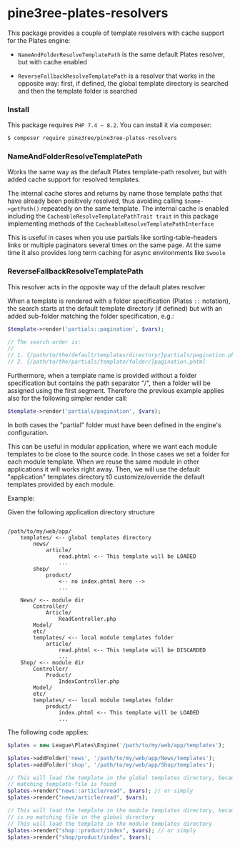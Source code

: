 # pine3ree-plates-resolvers

This package provides a couple of template resolvers with cache support for the
Plates engine:

- `NameAndFolderResolveTemplatePath` is the same default Plates resolver, but
   with cache enabled

- `ReverseFallbackResolveTemplatePath` is a resolver that works in the opposite
  way: first, if defined, the global template directory is searched and then
  the template folder is searched

### Install

This package requires `PHP 7.4 ~ 8.2`. You can install it via composer:

```bash
$ composer require pine3ree/pine3ree-plates-resolvers
```

### NameAndFolderResolveTemplatePath

Works the same way as the default Plates template-path resolver, but with
added cache support for resolved templates.

The internal cache stores and returns by name those template paths that have
already been positively resolved, thus avoiding calling `$name->getPath()`
repeatedly on the same template. The internal cache is enabled including the
`CacheableResolveTemplatePathTrait trait` in this package implementing methods
of the `CacheableResolveTemplatePathInterface`

This is useful in cases when you use partials like sorting-table-headers links
or multiple paginators several times on the same page. At the same time it also
provides long term caching for async environments like `Swoole`

### ReverseFallbackResolveTemplatePath


This resolver acts in the opposite way of the default plates resolver

When a template is rendered with a folder specification (Plates `::` notation),
the search starts at the default template directory (if defined) but with an
added sub-folder matching the folder specification, e.g.:

```php
$template->render('partials::pagination', $vars);

// The search order is:
//
// 1. {/path/to/the/default/templates/directory/}partials/pagination.phtml
// 2. {/path/to/the/partials/template/folder/}pagination.phtml
```

Furthermore, when a template name is provided without a folder specification but
contains the path separator "/", then a folder will be assigned using the first
segment. Therefore the previous example applies also for the following simpler
render call:

```php
$template->render('partials/pagination', $vars);
```
In both cases the "partial" folder must have been defined in the engine's
configuration.

This can be useful in modular application, where we want each module templates
to be close to the source code. In those cases we set a folder for each module
template. When we reuse the same module in other applications it will works
right away. Then, we will use the default "application" templates directory t0
customize/override the default templates provided by each module.

Example:

Given the following application directory structure

```

/path/to/my/web/app/
    templates/ <-- global templates directory
        news/
            article/
                read.phtml <-- This template will be LOADED
                ...
        shop/
            product/
                <-- no index.phtml here -->
                ...

    News/ <-- module dir
        Controller/
            Article/
                ReadController.php
        Model/
        etc/
        templates/ <-- local module templates folder
            article/
                read.phtml <-- This template will be DISCARDED
                ...
    Shop/ <-- module dir
        Controller/
            Product/
                IndexController.php
        Model/
        etc/
        templates/ <-- local module templates folder
            product/
                index.phtml <-- This template will be LOADED
                ...
```

The following code applies:

```php
$plates = new League\Plates\Engine('/path/to/my/web/app/templates');

$plates->addFolder('news', '/path/to/my/web/app/News/templates');
$plates->addFolder('shop', '/path/to/my/web/app/Shop/templates');

// This will load the template in the global templates directory, because a
// matching template-file is found
$plates->render("news::article/read", $vars); // or simply
$plates->render("news/article/read", $vars);

// This will load the template in the module templates directory, because there
// is no matching file in the global directory
// This will load the template in the module templates directory
$plates->render("shop::product/index", $vars); // or simply
$plates->render("shop/product/index", $vars);

```

